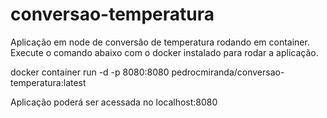 # conversao-temperatura

Aplicação em node de conversão de temperatura rodando em container. Execute o comando abaixo com o docker instalado para rodar a aplicação.

docker container run -d -p 8080:8080 pedrocmiranda/conversao-temperatura:latest

Aplicação poderá ser acessada no localhost:8080
